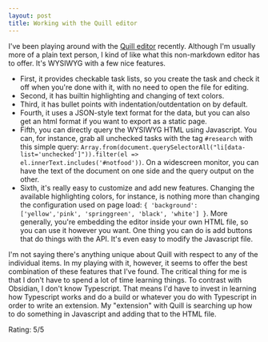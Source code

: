 ```yaml
---
layout: post
title: Working with the Quill editor
---
```

I've been playing around with the [Quill editor](https://quilljs.com) recently. Although I'm usually more of a plain text person, I kind of like what this non-markdown editor has to offer. It's WYSIWYG with a few nice features. 

- First, it provides checkable task lists, so you create the task and check it off when you're done with it, with no need to open the file for editing. 
- Second, it has builtin highlighting and changing of text colors. 
- Third, it has bullet points with indentation/outdentation on by default. 
- Fourth, it uses a JSON-style text format for the data, but you can also get an html format if you want to export as a static page.
- Fifth, you can directly query the WYSIWYG HTML using Javascript. You can, for instance, grab all unchecked tasks with the tag `#research` with this simple query: `Array.from(document.querySelectorAll("li[data-list='unchecked']")).filter(el => el.innerText.includes('#notfood'))`. On a widescreen monitor, you can have the text of the document on one side and the query output on the other.
- Sixth, it's really easy to customize and add new features. Changing the available highlighting colors, for instance, is nothing more than changing the configuration used on page load: `{ 'background': ['yellow','pink', 'springgreen', 'black', 'white'] }`. More generally, you're embedding the editor inside your own HTML file, so you can use it however you want. One thing you can do is add buttons that do things with the API. It's even easy to modify the Javascript file.

I'm not saying there's anything unique about Quill with respect to any of the individual items. In my playing with it, however, it seems to offer the best combination of these features that I've found. The critical thing for me is that I don't have to spend a lot of time learning things. To contrast with Obsidian, I don't know Typescript. That means I'd have to invest in learning how Typescript works and do a build or whatever you do with Typescript in order to write an extension. My "extension" with Quill is searching up how to do something in Javascript and adding that to the HTML file.

Rating: 5/5
